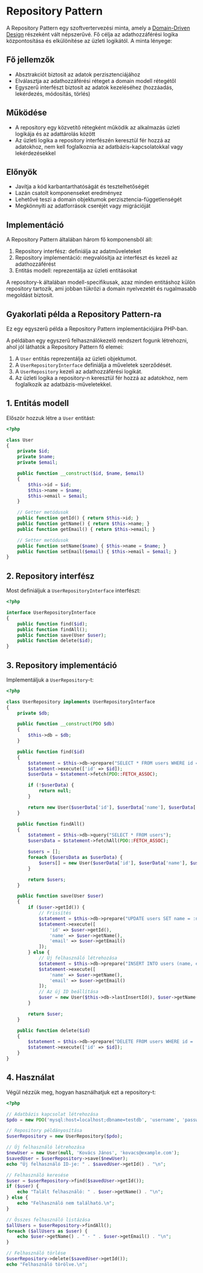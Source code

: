 # Repository Pattern

A Repository Pattern egy szoftvertervezési minta, amely a [Domain-Driven Design](../Software_Design_Principles/DDD.md) részeként vált népszerűvé. Fő célja az adathozzáférési logika központosítása és elkülönítése az üzleti logikától. A minta lényege:

## Fő jellemzők

- Absztrakciót biztosít az adatok perzisztenciájához
- Elválasztja az adathozzáférési réteget a domain modell rétegétől
- Egyszerű interfészt biztosít az adatok kezeléséhez (hozzáadás, lekérdezés, módosítás, törlés)

## Működése

- A repository egy közvetítő rétegként működik az alkalmazás üzleti logikája és az adattárolás között
- Az üzleti logika a repository interfészén keresztül fér hozzá az adatokhoz, nem kell foglalkoznia az adatbázis-kapcsolatokkal vagy lekérdezésekkel

## Előnyök

- Javítja a kód karbantarthatóságát és tesztelhetőségét
- Lazán csatolt komponenseket eredményez
- Lehetővé teszi a domain objektumok perzisztencia-függetlenségét
- Megkönnyíti az adatforrások cseréjét vagy migrációját

## Implementáció

A Repository Pattern általában három fő komponensből áll:

1. Repository interfész: definiálja az adatműveleteket
2. Repository implementáció: megvalósítja az interfészt és kezeli az adathozzáférést
3. Entitás modell: reprezentálja az üzleti entitásokat

A repository-k általában modell-specifikusak, azaz minden entitáshoz külön repository tartozik, ami jobban tükrözi a domain nyelvezetét és rugalmasabb megoldást biztosít.

## Gyakorlati példa a Repository Pattern-ra

Ez egy egyszerű példa a Repository Pattern implementációjára PHP-ban.

A példában egy egyszerű felhasználókezelő rendszert fogunk létrehozni, ahol jól láthatók a Repository Pattern fő elemei:

1. A `User` entitás reprezentálja az üzleti objektumot.
2. A `UserRepositoryInterface` definiálja a műveletek szerződését.
3. A `UserRepository` kezeli az adathozzáférési logikát.
4. Az üzleti logika a repository-n keresztül fér hozzá az adatokhoz, nem foglalkozik az adatbázis-műveletekkel.

## 1. Entitás modell

Először hozzuk létre a `User` entitást:

```php
<?php

class User
{
    private $id;
    private $name;
    private $email;

    public function __construct($id, $name, $email)
    {
        $this->id = $id;
        $this->name = $name;
        $this->email = $email;
    }

    // Getter metódusok
    public function getId() { return $this->id; }
    public function getName() { return $this->name; }
    public function getEmail() { return $this->email; }

    // Setter metódusok
    public function setName($name) { $this->name = $name; }
    public function setEmail($email) { $this->email = $email; }
}
```

## 2. Repository interfész

Most definiáljuk a `UserRepositoryInterface` interfészt:

```php
<?php

interface UserRepositoryInterface
{
    public function find($id);
    public function findAll();
    public function save(User $user);
    public function delete($id);
}
```

## 3. Repository implementáció

Implementáljuk a `UserRepository`-t:

```php
<?php

class UserRepository implements UserRepositoryInterface
{
    private $db;

    public function __construct(PDO $db)
    {
        $this->db = $db;
    }

    public function find($id)
    {
        $statement = $this->db->prepare("SELECT * FROM users WHERE id = :id");
        $statement->execute(['id' => $id]);
        $userData = $statement->fetch(PDO::FETCH_ASSOC);

        if (!$userData) {
            return null;
        }

        return new User($userData['id'], $userData['name'], $userData['email']);
    }

    public function findAll()
    {
        $statement = $this->db->query("SELECT * FROM users");
        $usersData = $statement->fetchAll(PDO::FETCH_ASSOC);

        $users = [];
        foreach ($usersData as $userData) {
            $users[] = new User($userData['id'], $userData['name'], $userData['email']);
        }

        return $users;
    }

    public function save(User $user)
    {
        if ($user->getId()) {
            // Frissítés
            $statement = $this->db->prepare("UPDATE users SET name = :name, email = :email WHERE id = :id");
            $statement->execute([
                'id' => $user->getId(),
                'name' => $user->getName(),
                'email' => $user->getEmail()
            ]);
        } else {
            // Új felhasználó létrehozása
            $statement = $this->db->prepare("INSERT INTO users (name, email) VALUES (:name, :email)");
            $statement->execute([
                'name' => $user->getName(),
                'email' => $user->getEmail()
            ]);
            // Az új ID beállítása
            $user = new User($this->db->lastInsertId(), $user->getName(), $user->getEmail());
        }

        return $user;
    }

    public function delete($id)
    {
        $statement = $this->db->prepare("DELETE FROM users WHERE id = :id");
        $statement->execute(['id' => $id]);
    }
}
```

## 4. Használat

Végül nézzük meg, hogyan használhatjuk ezt a repository-t:

```php
<?php

// Adatbázis kapcsolat létrehozása
$pdo = new PDO('mysql:host=localhost;dbname=testdb', 'username', 'password');

// Repository példányosítása
$userRepository = new UserRepository($pdo);

// Új felhasználó létrehozása
$newUser = new User(null, 'Kovács János', 'kovacs@example.com');
$savedUser = $userRepository->save($newUser);
echo "Új felhasználó ID-je: " . $savedUser->getId() . "\n";

// Felhasználó keresése
$user = $userRepository->find($savedUser->getId());
if ($user) {
    echo "Talált felhasználó: " . $user->getName() . "\n";
} else {
    echo "Felhasználó nem található.\n";
}

// Összes felhasználó listázása
$allUsers = $userRepository->findAll();
foreach ($allUsers as $user) {
    echo $user->getName() . " - " . $user->getEmail() . "\n";
}

// Felhasználó törlése
$userRepository->delete($savedUser->getId());
echo "Felhasználó törölve.\n";
```